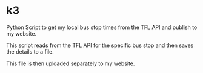 # k3
Python Script to get my local bus stop times from the TFL API and publish to my website.

This script reads from the TFL API for the specific bus stop and then saves the details to a file.

This file is then uploaded separately to my website.
